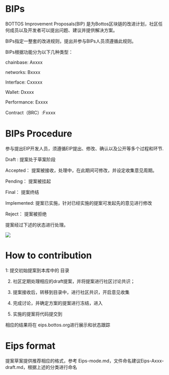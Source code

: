 # BIPs
BOTTOS Improvement Proposals(BIP) 是为Bottos区块链的改进计划，社区任何成员以及开发者可以提出问题、建议并提供解决方案。

BIPs指定一整套的改进规则，提出并参与BIPs人员须遵循此规则。


BIPs根据功能分为以下几种类型：

  chainbase: Axxxx 
  
  networks: Bxxxx
  
  Interface: Cxxxxx
  
  Wallet: Dxxxx
  
  Performance: Exxxx
  
  Contract（BRC）:Fxxxx
  
  
 
# BIPs Procedure

  参与提出EIP开发人员，须遵循EIP提出、修改、确认以及公开等多个过程和环节. 
  
   Draft :    提案处于草案阶段
   
   Accepted： 提案被接收，处理中，在此期间可修改，并设定收集意见周期。
   
   Pending：  提案被挂起
   
   Final：    提案终结
   
   Implemented: 提案已实施，针对已经实施的提案可发起先的意见进行修改
   
   Reject：   提案被拒绝
   
   
   提案经过下述的状态进行处理。
   
   
![](BIP.png)



# How to contribution

  1: 提交初始提案到本库中的<draft> 目录
  
  2. 社区定期处理相应的draft提案，并将提案进行社区讨论共识；
  
  3. 提案接收后，转移到<accepted>目录中，进行社区共识，开启意见收集
  
  4. 完成讨论，并确定方案的提案进行冻结，进入<final>
  
  5. 实施的提案将代码提交到<Implemented>
  
  相应的结果将在 eips.bottos.org进行展示和状态跟踪
  
# Eips format

   提案草案提供推荐相应的格式，参考 Eips-mode.md，文件命名建议Eips-Axxx-draft.md，根据上述的分类进行命名
  

 
